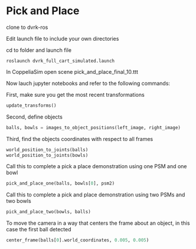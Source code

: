 # Pick and Place

clone to dvrk-ros


Edit launch file to include your own directories


cd to folder and launch file

```
roslaunch dvrk_full_cart_simulated.launch 
```

In CoppeliaSim open scene pick_and_place_final_10.ttt


Now lauch jupyter notebooks and refer to the following commands:

First, make sure you get the most recent transformations
```python 
update_transforms()
```

Second, define objects
```python
balls, bowls = images_to_object_positions(left_image, right_image)
```

Third, find the objects coordinates with respect to all frames
```python
world_position_to_joints(balls)
world_position_to_joints(bowls)
```

Call this to complete a pick a place demonstration using one PSM and one bowl 
```python
pick_and_place_one(balls, bowls[0], psm2)
```
Call this to complete a pick and place demonstration using two PSMs and two bowls
```python
pick_and_place_two(bowls, balls)
```

To move the camera in a way that centers the frame about an object, in this case the first ball detected
```python
center_frame(balls[0].world_coordinates, 0.005, 0.005)
```

